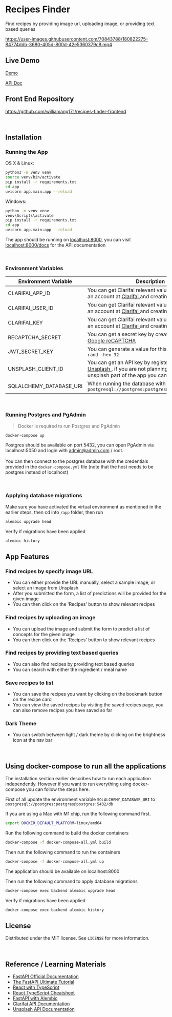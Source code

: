 # Recipes Finder

Find recipes by providing image url, uploading image, or providing text based queries

https://user-images.githubusercontent.com/70843788/180822275-84774ddb-3680-405d-800d-42e5360379c8.mp4

## Live Demo
[Demo](https://recipes-finder-fe.netlify.app/)

[API Doc](https://fastapi-production-bb29.up.railway.app/docs)

## Front End Repository
https://github.com/williamang171/recipes-finder-frontend

<br >

## Installation

### Running the App

OS X & Linux:

```sh
python3 -m venv venv
source venv/bin/activate
pip install -r requirements.txt
cd app
uvicorn app.main:app --reload
```

Windows:
```sh
python -m venv venv
venv\Scripts\activate
pip install -r requirements.txt
cd app
uvicorn app.main:app --reload
```

The app should be running on [localhost:8000](localhost:8000), 
you can visit [localhost:8000/docs](localhost:8000/docs) for the API documentation

<br />

### Environment Variables
| Environment Variable    	| Description                                                                                                                                                                                             	|
|-------------------------	|---------------------------------------------------------------------------------------------------------------------------------------------------------------------------------------------------------	|
| CLARIFAI_APP_ID         	| You can get Clarifai relevant values by signing up an account at [ Clarifai ]( https://www.clarifai.com/ ) and creating an app                                                                          	|
| CLARIFAI_USER_ID        	| You can get Clarifai relevant values by signing up an account at  [ Clarifai ]( https://www.clarifai.com/ )  and creating an app                                                                        	|
| CLARIFAI_KEY            	| You can get Clarifai relevant values by signing up an account at  [ Clarifai ]( https://www.clarifai.com/ )  and creating an app                                                                        	|
| RECAPTCHA_SECRET        	| You can get a secret key by creating a new site at [ Google reCAPTCHA ]( https://www.google.com/recaptcha/admin/site/480947030 )                                                                        	|
| JWT_SECRET_KEY          	| You can generate a value for this with  ```sh openssl rand -hex 32 ```                                                                                                                                  	|
| UNSPLASH_CLIENT_ID      	| You can get an API key by registering an account at [ Unsplash ]( https://unsplash.com/oauth/applications ), if you are not planning to test out the unsplash part of the app you can simply omit this. 	|
| SQLALCHEMY_DATABASE_URI 	| When running the database with docker locally, use `postgresql://postgres:postgres@localhost:5432/db`                                                                                                   	|

<br />

### Running Postgres and PgAdmin
> Docker is required to run Postgres and PgAdmin

```sh
docker-compose up
```

Postgres should be available on port 5432, you can open PgAdmin via localhost:5050 and login with admin@admin.com / root.
<br />
<br />
You can then connect to the postgres database with the credentials provided in the `docker-compose.yml` file (note that the host needs to be postgres instead of localhost)

<br />

### Applying database migrations
Make sure you have activated the virtual environment as mentioned in the earlier steps, then cd into `/app` folder, then run

```sh
alembic upgrade head
``` 

Verify if migrations have been applied

```sh
alembic history
```

## App Features

### Find recipes by specify image URL
- You can either provide the URL manually, select a sample image, or select an image from Unsplash
- After you submitted the form, a list of predictions will be provided for the given image
- You can then click on the 'Recipes' button to show relevant recipes

### Find recipes by uploading an image
- You can upload the image and submit the form to predict a list of concepts for the given image
- You can then click on the 'Recipes' button to show relevant recipes

### Find recipes by providing text based queries
- You can also find recipes by providing text based queries
- You can search with either the ingredient / meal name

### Save recipes to list
- You can save the recipes you want by clicking on the bookmark button on the recipe card 
- You can view the saved recipes by visiting the saved recipes page, you can also remove recipes you have saved so far

### Dark Theme
- You can switch between light / dark theme by clicking on the brightness icon at the nav bar

<br />

## Using docker-compose to run all the applications
The installation section earlier describes how to run each application independently. However if you want to run everything using docker-compose you can follow the steps here.

First of all update the environment variable `SQLALCHEMY_DATABASE_URI` to `postgresql://postgres:postgres@postgres:5432/db`

If you are using a Mac with M1 chip, run the following command first.
```sh
export DOCKER_DEFAULT_PLATFORM=linux/amd64
```

Run the following command to build the docker containers

```sh
docker-compose -f docker-compose-all.yml build
```

Then run the following command to run the containers

```sh
docker-compose -f docker-compose-all.yml up
```

The application should be available on localhost:8000

Then run the following command to apply database migrations
```sh
docker-compose exec backend alembic upgrade head
```

Verify if migrations have been applied

```sh
docker-compose exec backend alembic history
```



## License
Distributed under the MIT license. See ``LICENSE`` for more information.

<br />

## Reference / Learning Materials
- [FastAPI Official Documentation](https://fastapi.tiangolo.com/)
- [The FastAPI Ultimate Tutorial](https://christophergs.com/python/2021/12/04/fastapi-ultimate-tutorial/)
- [React with TypeScript](https://www.youtube.com/watch?v=ydkQlJhodio)
- [React TypeScript Cheatsheet](https://react-typescript-cheatsheet.netlify.app/docs/basic/setup)
- [FastAPI with Alembic](https://testdriven.io/blog/fastapi-sqlmodel/#alembic) 
- [Clarifai API Documentation](https://docs.clarifai.com/api-guide/predict/images)
- [Unsplash API Documentation](https://unsplash.com/documentation)


